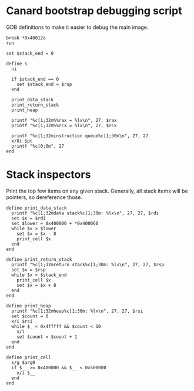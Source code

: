 # Canard bootstrap debugging script

GDB definitions to make it easier to debug the main image.

    break *0x40012a
    run

    set $stack_end = 0

    define s
      ni

      if $stack_end == 0
        set $stack_end = $rsp
      end

      print_data_stack
      print_return_stack
      print_heap

      printf "%c[1;32m%%rax = %lx\n", 27, $rax
      printf "%c[1;32m%%rcx = %lx\n", 27, $rcx

      printf "%c[1;32minstruction queue%c[1;30m\n", 27, 27
      x/8i $pc
      printf "%c[0;0m", 27
    end

# Stack inspectors

Print the top few items on any given stack. Generally, all stack items will be
pointers, so dereference those.

    define print_data_stack
      printf "%c[1;32mdata stack%c[1;30m: %lx\n", 27, 27, $rdi
      set $x = $rdi
      set $lower = 0x400000 + *0x400060
      while $x > $lower
        set $x = $x - 8
        print_cell $x
      end
    end

    define print_return_stack
      printf "%c[1;32mreturn stack%c[1;30m: %lx\n", 27, 27, $rsp
      set $x = $rsp
      while $x < $stack_end
        print_cell $x
        set $x = $x + 8
      end
    end

    define print_heap
      printf "%c[1;32mheap%c[1;30m: %lx\n", 27, 27, $rsi
      set $count = 0
      x/i $rsi
      while $_ < 0x4fffff && $count < 10
        x/i
        set $count = $count + 1
      end
    end

    define print_cell
      x/g $arg0
      if $__ >= 0x400000 && $__ < 0x500000
        x/i $__
      end
    end
